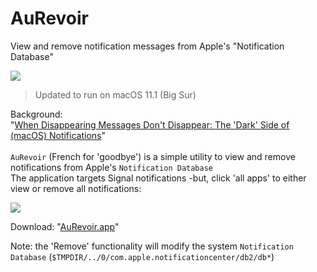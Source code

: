 # AuRevoir 

View and remove notification messages from Apple's "Notification Database"

![](https://img.shields.io/badge/macOS-11.1-blue)

> Updated to run on macOS 11.1 (Big Sur)

Background: 
<br>
"[When Disappearing Messages Don't Disappear: The 'Dark' Side of (macOS) Notifications](https://objective-see.com/blog/blog_0x2E.html)"
<br>
<br>
`AuRevoir` (French for 'goodbye') is a simple utility to view and remove notifications from Apple's `Notification Database`
<br>
The application targets Signal notifications -but, click 'all apps' to either view or remove all notifications:

![](https://objective-see.com/images/blog/blog_0x2E/auRevoir.png)

Download: "[AuRevoir.app](https://github.com/objective-see/AuRevoir/releases/download/1.0.0/AuRevoir_1.0.0.zip)"

Note: the 'Remove' functionality will modify the system `Notification Database` (`$TMPDIR/../0/com.apple.notificationcenter/db2/db*`)

